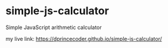 # simple-js-calculator
Simple JavaScript arithmetic calculator 

my live link: https://dprincecoder.github.io/simple-js-calculator/